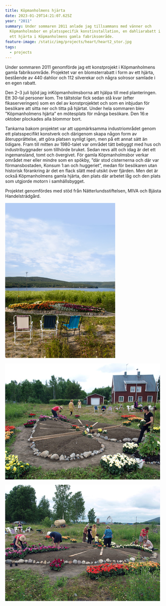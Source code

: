 ```yaml
---
title: Köpmanholmens hjärta
date: 2023-01-29T14:21:07.625Z
year: "2011"
summary: Under sommaren 2011 anlade jag tillsammans med vänner och
  Köpmanholmsbor en platsspecifik konstinstallation, en dahliarabatt i form av
  ett hjärta i Köpmanholmens gamla fabriksområde.
feature-image: /static/img/projects/heart/heart2_stor.jpg
tags:
  - projects
---
```

Under sommaren 2011 genomförde jag ett konstprojekt i Köpmanholmens gamla fabriksområde. Projektet var en blomsterrabatt i form av ett hjärta, bestående av 440 dahlior och 112 silverekar och några solrosor samlade i en egen rabatt.

Den 2–3 juli bjöd jag inKöpmanholmsborna att hjälpa till med planteringen. Ett 30-tal personer kom. Tre tältstolar fick sedan stå kvar (efter fikaserveringen) som en del av konstprojektet och som en inbjudan för besökare att sitta ner och titta på hjärtat. Under hela sommaren blev ”Köpmanholmens hjärta” en mötesplats för många besökare. Den 16:e oktober plockades alla blommor bort.

Tankarna bakom projektet var att uppmärksamma industriområdet genom ett platsspecifikt konstverk och därigenom skapa någon form av återupprättelse, att göra platsen synligt igen, men på ett annat sätt än tidigare. Fram till mitten av 1980-talet var området tätt bebyggt med hus och industribyggnader som tillhörde bruket. Sedan revs allt och idag är det ett ingemansland, tomt och övergivet. För gamla Köpmanholmsbor verkar området mer eller mindre som en spökby, ”där stod cisternerna och där var förmansbostaden, Konsum 1:an och huggeriet”, medan för besökaren utan historisk förankring är det en flack slätt med utsikt över fjärden. Men det är också Köpmanholmens gamla hjärta, den plats där arbetet låg och den plats som utgjorde motorn i samhällsbygget.

Projektet genomfördes med stöd från Nätterlundsstiftelsen, MIVA och Bjästa Handelsträdgård.

![](/static/img/projects/heart/heart1_stor.jpg)

![](/static/img/projects/heart/plant1_stor.jpg)

![](/static/img/projects/heart/plant2_stor.jpg)